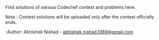 Find solutions of various Codechef contest and problems here. 

Note : Contest solutions will be uploaded only after the contest officially ends.


-Author:
Abhishek Nishad - abhishek.nishad.1069@gmail.com